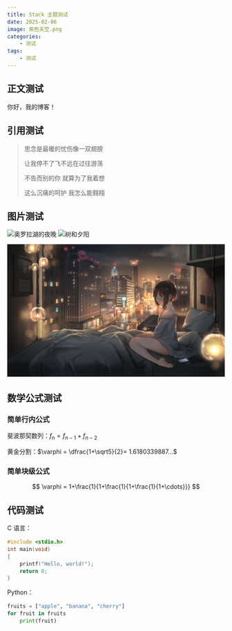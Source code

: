 ```yaml
---
title: Stack 主题测试
date: 2025-02-06
image: 紫色天空.png
categories:
    - 测试
tags:
    - 测试
---
```


## 正文测试

你好，我的博客！

## 引用测试

> 思念是最暖的忧伤像一双翅膀
>
> 让我停不了飞不远在过往游荡
>
> 不告而别的你 就算为了我着想
>
> 这么沉痛的呵护 我怎么能翱翔

## 图片测试

![奥罗拉湖的夜晚](奥罗拉湖的夜晚.jpg) ![树和夕阳](树和夕阳.png)

![忧伤](忧伤.jpg)

## 数学公式测试

### 简单行内公式

斐波那契数列：$f_n=f_{n-1}+f_{n-2}$

黄金分割：$\varphi = \dfrac{1+\sqrt5}{2}= 1.6180339887…$

### 简单块级公式

$$
\varphi = 1+\frac{1}{1+\frac{1}{1+\frac{1}{1+\cdots}}}
$$

## 代码测试

C 语言：

```c
#include <stdio.h>
int main(void)
{
    printf("Hello, world!");
    return 0;
}
```

Python：

```python
fruits = ["apple", "banana", "cherry"]
for fruit in fruits
    print(fruit)
```
